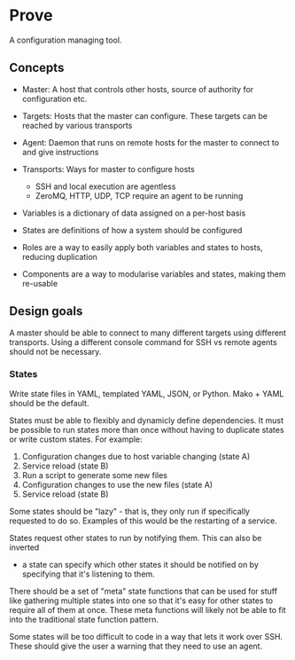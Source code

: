 # Prove

A configuration managing tool.

## Concepts

- Master: A host that controls other hosts, source of authority for configuration etc.
- Targets: Hosts that the master can configure. These targets can be reached by various transports
- Agent: Daemon that runs on remote hosts for the master to connect to and give instructions
- Transports: Ways for master to configure hosts
  - SSH and local execution are agentless
  - ZeroMQ, HTTP, UDP, TCP require an agent to be running

- Variables is a dictionary of data assigned on a per-host basis
- States are definitions of how a system should be configured
- Roles are a way to easily apply both variables and states to hosts, reducing duplication
- Components are a way to modularise variables and states, making them re-usable

## Design goals

A master should be able to connect to many different targets using different
transports. Using a different console command for SSH vs remote agents should
not be necessary.

### States

Write state files in YAML, templated YAML, JSON, or Python. Mako + YAML should
be the default.

States must be able to flexibly and dynamicly define dependencies. It must be
possible to run states more than once without having to duplicate states or
write custom states. For example:

1. Configuration changes due to host variable changing (state A)
2. Service reload (state B)
3. Run a script to generate some new files
4. Configuration changes to use the new files (state A)
5. Service reload (state B)

Some states should be "lazy" - that is, they only run if specifically requested
to do so. Examples of this would be the restarting of a service.

States request other states to run by notifying them. This can also be inverted
- a state can specify which other states it should be notified on by specifying
that it's listening to them.

There should be a set of "meta" state functions that can be used for stuff like
gathering multiple states into one so that it's easy for other states to require
all of them at once. These meta functions will likely not be able to fit into
the traditional state function pattern.

Some states will be too difficult to code in a way that lets it work over SSH.
These should give the user a warning that they need to use an agent.
